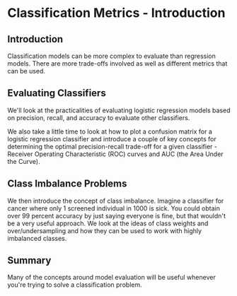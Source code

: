 # Classification Metrics - Introduction

## Introduction

Classification models can be more complex to evaluate than regression models. There are more trade-offs involved as well as different metrics that can be used.

## Evaluating Classifiers

We'll look at the practicalities of evaluating logistic regression models based on precision, recall, and accuracy to evaluate other classifiers.

We also take a little time to look at how to plot a confusion matrix for a logistic regression classifier and introduce a couple of key concepts for determining the optimal precision-recall trade-off for a given classifier - Receiver Operating Characteristic (ROC) curves and AUC (the Area Under the Curve).

## Class Imbalance Problems

We then introduce the concept of class imbalance. Imagine a classifier for cancer where only 1 screened individual in 1000 is sick. You could obtain over 99 percent accuracy by just saying everyone is fine, but that wouldn't be a very useful approach. We look at the ideas of class weights and over/undersampling and how they can be used to work with highly imbalanced classes.


## Summary

Many of the concepts around model evaluation will be useful whenever you're trying to solve a classification problem.
